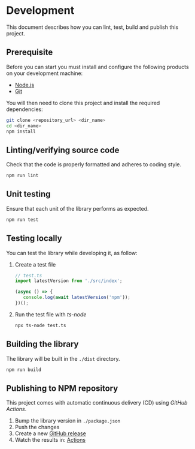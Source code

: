 # Development

This document describes how you can lint, test, build and publish this project.

## Prerequisite

Before you can start you must install and configure the following products on your development machine:

* [Node.js][nodejs]
* [Git][git]

You will then need to clone this project and install the required dependencies:

```sh
git clone <repository_url> <dir_name>
cd <dir_name>
npm install
```

## Linting/verifying source code

Check that the code is properly formatted and adheres to coding style.

```sh
npm run lint
```

## Unit testing

Ensure that each unit of the library performs as expected.

```sh
npm run test
```

## Testing locally

You can test the library while developing it, as follow:

1. Create a test file

   ```ts
   // test.ts
   import latestVersion from './src/index';

   (async () => {
      console.log(await latestVersion('npm'));
   })();
   ```

2. Run the test file with *ts-node*

   ```sh
   npx ts-node test.ts
   ```

## Building the library

The library will be built in the `./dist` directory.

```sh
npm run build
```

## Publishing to NPM repository

This project comes with automatic continuous delivery (CD) using *GitHub Actions*.

1. Bump the library version in `./package.json`
2. Push the changes
3. Create a new [GitHub release](https://github.com/badisi/latest-version/releases/new)
4. Watch the results in: [Actions](https://github.com/badisi/latest-version/actions)



[git]: https://git-scm.com/
[nodejs]: https://nodejs.org/
